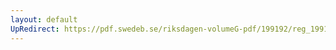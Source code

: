 ```yaml
---
layout: default
UpRedirect: https://pdf.swedeb.se/riksdagen-volumeG-pdf/199192/reg_199192/reg_199192_0833.pdf
---
```

